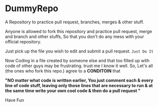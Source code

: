 # DummyRepo
A Repository to practice pull request, branches, merges & other stuff.

Anyone is allowed to fork this repository and practice pull request, merge and branch and other stuffs, So that you don't do any mess with your official repository.

Just pick up the file you wish to edit and submit a pull request. `Just Do It`

Now Coding in a file created by someone else and that too filled up with code of other guys may be frustrating. trust me I know it well. So, Let's all (the ones who fork this repo.) agree to a **CONDITOIN** that

**"NO matter what code is written earlier, You just comment each & every line of code stuff, leaving only those lines that are necessary to run & at the same time write your own cool code & then do a pull request "**

Have Fun
